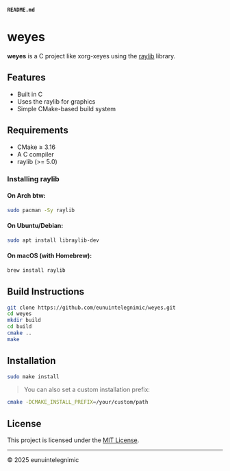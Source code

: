**`README.md`**
# weyes

**weyes** is a C project like xorg-xeyes using the [raylib](https://www.raylib.com/) library.

## Features

- Built in C
- Uses the raylib for graphics
- Simple CMake-based build system

## Requirements

- CMake ≥ 3.16
- A C compiler
- raylib (>= 5.0)

### Installing raylib

#### On Arch btw:
```bash
sudo pacman -Sy raylib
```

#### On Ubuntu/Debian:
```bash
sudo apt install libraylib-dev
```

#### On macOS (with Homebrew):

```bash
brew install raylib
```

## Build Instructions

```bash
git clone https://github.com/eunuintelegnimic/weyes.git
cd weyes
mkdir build
cd build
cmake ..
make
```

## Installation

```bash
sudo make install
```

> You can also set a custom installation prefix:

```bash
cmake -DCMAKE_INSTALL_PREFIX=/your/custom/path 
```

## License

This project is licensed under the [MIT License](./LICENSE).

---

© 2025 eunuintelegnimic

